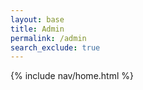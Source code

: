 ```yaml
---
layout: base
title: Admin
permalink: /admin
search_exclude: true
---
```

{% include nav/home.html %}

